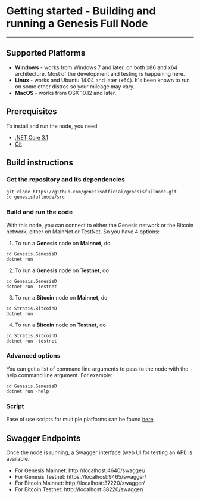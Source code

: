 
# Getting started - Building and running a Genesis Full Node 

---------------

## Supported Platforms

* <b>Windows</b> - works from Windows 7 and later, on both x86 and x64 architecture. Most of the development and testing is happening here.
* <b>Linux</b> - works and Ubuntu 14.04 and later (x64). It's been known to run on some other distros so your mileage may vary.
* <b>MacOS</b> - works from OSX 10.12 and later. 

## Prerequisites

To install and run the node, you need
* [.NET Core 3.1](https://dotnet.microsoft.com/download/dotnet-core/3.1)
* [Git](https://git-scm.com/)

## Build instructions

### Get the repository and its dependencies

```
git clone https://github.com/genesisofficial/genesisfullnode.git
cd genesisfullnode/src
```

### Build and run the code
With this node, you can connect to either the Genesis network or the Bitcoin network, either on MainNet or TestNet.
So you have 4 options:

1. To run a <b>Genesis</b> node on <b>Mainnet</b>, do
```
cd Genesis.GenesisD
dotnet run
```  

2. To run a <b>Genesis</b>  node on <b>Testnet</b>, do
```
cd Genesis.GenesisD
dotnet run -testnet
```  

3. To run a <b>Bitcoin</b> node on <b>Mainnet</b>, do
```
cd Stratis.BitcoinD
dotnet run
```  

4. To run a <b>Bitcoin</b> node on <b>Testnet</b>, do
```
cd Stratis.BitcoinD
dotnet run -testnet
```  

### Advanced options

You can get a list of command line arguments to pass to the node with the -help command line argument. For example:
```
cd Genesis.GenesisD
dotnet run -help
```  

### Script
Ease of use scripts for multiple platforms can be found [here](https://github.com/genesisofficial/genesisfullnode/Scripts/)

Swagger Endpoints
-------------------

Once the node is running, a Swagger interface (web UI for testing an API) is available.

* For Genesis Mainnet: http://localhost:4640/swagger/
* For Genesis Testnet: https://localhost:9465/swagger/
* For Bitcoin Mainnet: http://localhost:37220/swagger/
* For Bitcoin Testnet: http://localhost:38220/swagger/
